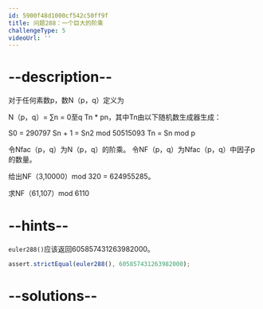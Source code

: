 ```yaml
---
id: 5900f48d1000cf542c50ff9f
title: 问题288：一个巨大的阶乘
challengeType: 5
videoUrl: ''
---
```


# --description--

对于任何素数p，数N（p，q）定义为

N（p，q）= ∑n = 0至q Tn \* pn，其中Tn由以下随机数生成器生成：

S0 = 290797 Sn + 1 = Sn2 mod 50515093 Tn = Sn mod p

令Nfac（p，q）为N（p，q）的阶乘。 令NF（p，q）为Nfac（p，q）中因子p的数量。

给出NF（3,10000）mod 320 = 624955285。

求NF（61,107）mod 6110

# --hints--

`euler288()`应该返回605857431263982000。

```js
assert.strictEqual(euler288(), 605857431263982000);
```

# --solutions--

